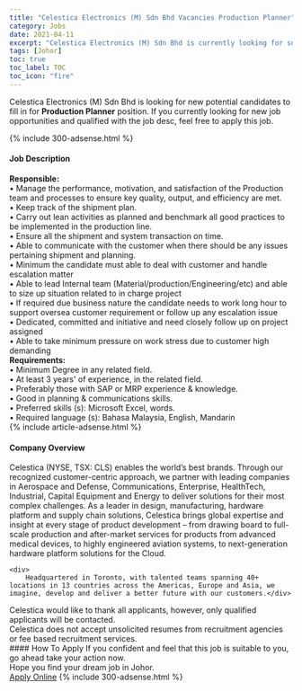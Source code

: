```yaml
---
title: "Celestica Electronics (M) Sdn Bhd Vacancies Production Planner" 
category: Jobs 
date: 2021-04-11 
excerpt: "Celestica Electronics (M) Sdn Bhd is currently looking for suitable person to fill in the Production Planner which based in Johor" 
tags: [Johor] 
toc: true 
toc_label: TOC 
toc_icon: "fire" 
--- 
```


<p>Celestica Electronics (M) Sdn Bhd is looking for new potential candidates to fill in for <b>Production Planner</b> position. If you currently looking for new job opportunities and qualified with the job desc, feel free to apply this job.
</p>{% include 300-adsense.html %} 
<div><div><h4>Job Description</h4></div><div><div><span><div><div><strong>Responsible:</strong></div><div>&#8226; Manage the performance, motivation, and satisfaction of the Production team and processes to ensure key quality, output, and efficiency are met.<br>&#8226; Keep track of the shipment plan.<br>&#8226; Carry out lean activities as planned and benchmark all good practices to be implemented in the production line.<br>&#8226; Ensure all the shipment and system transaction on time.<br>&#8226; Able to communicate with the customer when there should be any issues pertaining shipment and planning.<br>&#8226; Minimum the candidate must able to deal with customer and handle escalation matter<br>&#8226; Able to lead Internal team (Material/production/Engineering/etc) and able to size up situation related to in charge project<br>&#8226; If required due business nature the candidate needs to work long hour to support oversea customer requirement or follow up any escalation issue<br>&#8226; Dedicated, committed and initiative and need closely follow up on project assigned<br>&#8226; Able to take minimum pressure on work stress due to customer high demanding</div><div><strong>Requirements:</strong><br>&#8226; Minimum Degree in any related field.<br>&#8226; At least 3 years' of experience, in the related field.<br>&#8226; Preferably those with SAP or MRP experience &amp; knowledge.<br>&#8226; Good in planning &amp; communications skills.<br>&#8226; Preferred skills (s): Microsoft Excel, words.</div><div>&#8226; Required language (s): Bahasa Malaysia, English, Mandarin</div></div></span></div></div></div> 
{% include article-adsense.html %} 
<div><div><h4>Company Overview</h4></div><div><div><span><div><div>
	Celestica (NYSE, TSX: CLS) enables the world&#8217;s best brands. Through our recognized customer-centric approach, we partner with leading companies in Aerospace and Defense, Communications, Enterprise, HealthTech, Industrial, Capital Equipment and Energy to deliver solutions for their most complex challenges. As a leader in design, manufacturing, hardware platform and supply chain solutions, Celestica brings global expertise and insight at every stage of product development &#8211; from drawing board to full-scale production and after-market services for products from advanced medical devices, to highly engineered aviation systems, to next-generation hardware platform solutions for the Cloud.
	
	<div>
		Headquartered in Toronto, with talented teams spanning 40+ locations in 13 countries across the Americas, Europe and Asia, we imagine, develop and deliver a better future with our customers.</div>
<div>
		Celestica would like to thank all applicants, however, only qualified applicants will be contacted.</div>
<div>
		Celestica does not accept unsolicited resumes from recruitment agencies or fee based recruitment services.</div>
</div></div></span></div></div></div> 
#### How To Apply 
If you confident and feel that this job is suitable to you, go ahead take your action now. <br/> 
Hope you find your dream job in Johor. <br/> 
<a href="https://www.jobstreet.com.my/en/job/production-planner-4529998?jobId=jobstreet-my-job-4529998&" class="btn btn--info" target="_blank" rel="nofollow noopenner">Apply Online</a> 
{% include 300-adsense.html %} 